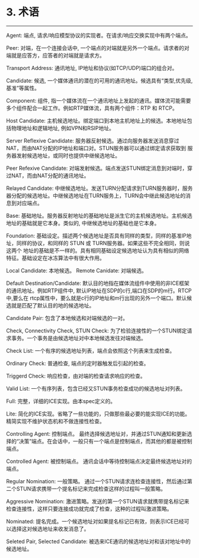 ﻿# 3. 术语
------

Agent: 端点, 请求/响应模型协议的实现者。在请求/响应交换实现中有两个端点。

Peer: 对端，在一个连接会话中, 一个端点的对端就是另外一个端点。请求者的对端就是应答方，应答者的对端就是请求方。

Transport Address: 通讯地址, IP地址和协议(如TCP/UDP)端口的组合对。

Candidate: 候选, 一个媒体通讯的潜在的可用的通讯地址。候选具有“类型,优先级,基准”等属性。

Component: 组件, 指一个媒体流在一个通讯地址上发起的通讯。媒体流可能需要多个组件配合一起工作。例如RTP媒体流，具有两个组件：RTP 和 RTCP。

Host Candidate: 主机候选地址。绑定端口到本地主机地址上的候选。本地地址包括物理地址和逻辑地址, 例如VPN和RSIP地址。

Server Reflexive Candidate: 服务器反射候选。通过向服务器发送消息穿过NAT，而由NAT分配的IP地址和端口对。STUN服务器可以通过绑定请求获取到
服务器发射候选地址，或同时也提供中继候选地址。

Peer Refexive Candidate: 对端发射候选。端点发送STUN绑定消息到对端时，穿过NAT，而由NAT分配的通讯地址。

Relayed Candidate: 中继候选地址。发送TURN分配请求到TURN服务器时，服务器分配的候选地址。中继候选地址在TURN服务上，TURN会中继此候选地址的消息到对应端点。

Base: 基础地址。服务器反射地址的基础地址是派生它的主机候选地址。主机候选地址的基础就是它本身。类似的, 中继候选地址的基础也是它本身。

Foundation: 基础设定。描述两个候选地址是否具有同样的类型，同样的基准IP地址，同样的协议，和同样的 STUN 或 TURN服务器。如果这些不完全相同，则说这两个
地址的基础是不一样的。具有相同基础设定候选地址认为具有相似的网络特征。基础设定在冰冻算法中有很大作用。

Local Candidate: 本地候选。
Remote Canidate: 对端候选。

Default Destination/Candidate: 默认目的地指在媒体流组件中使用的非ICE框架的通讯地址。例如RTP组件中, 默认IP地址在SDP的c行,端口在SDP的m行。RTCP中,要么在
rtcp属性中，要么就是c行的IP地址和m行出现的另外一个端口。默认候选就是匹配了默认目的地的候选地址。

Candidate Pair: 包含了本地候选和对端候选的一对。

Check, Connectivity Check, STUN Check: 为了检验连接性的一个STUN绑定请求事务。一个事务是由候选地址对中本地候选发往对端候选。

Check List: 一个有序的候选地址列表，端点会依照这个列表来生成检查。

Ordinary Check: 普通检查, 端点的定时器触发后引起的检查。

Triggerd Check: 响应检查，由对端的检查请求响应的检查。

Valid List: 一个有序列表，包含已经又STUN事务检查成功的候选地址对列表。

Full: 完整，详细的ICE实现。由本spec定义的。

Lite: 简化的ICE实现。省略了一些功能的，只做那些最必要的能实现ICE的功能。 精简实现不维护状态机和不做连接性检查。

Controlling Agent: 控制端点。 最终选择候选地址对，并通过STUN通知和更新选择的“决策”端点。在会话中，一般只有一个端点是控制端点，而其他的都是被控制端点。

Controlled Agent: 被控制端点。 通讯会话中等待控制端点决定最终候选地址对的端点。

Regular Nomination: 一般策略。 通过一个STUN请求连检查连接性，然后通过第二个STUN请求携带一个提名标记来完成检查这样的过程叫一般策略。

Aggressive Nomination: 激进策略。发送的第一个STUN请求就携带提名标记来检查连接性，这样只要连接成功就完成了检查，这种的过程叫激进策略。

Nominated: 提名完成。一个候选地址对如果提名标记已有效，则表示ICE已经可以选择这对候选地址来收发消息了。

Seleted Pair, Selected Candidate: 被选来ICE通讯的候选地址对和该对地址中的候选地址。
















